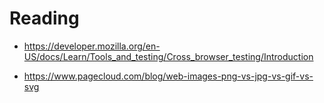 # Reading
* https://developer.mozilla.org/en-US/docs/Learn/Tools_and_testing/Cross_browser_testing/Introduction

* https://www.pagecloud.com/blog/web-images-png-vs-jpg-vs-gif-vs-svg

